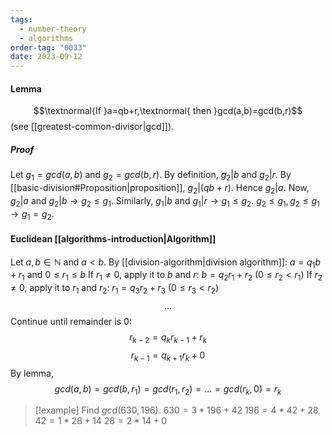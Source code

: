 ```yaml
---
tags:
  - number-theory
  - algorithms
order-tag: "0033"
date: 2023-09-12
---
```

#### Lemma
$$\textnormal{If }a=qb+r,\textnormal{ then }gcd(a,b)=gcd(b,r)$$
(see [[greatest-common-divisor|gcd]]).
##### Proof
Let $g_{1}=gcd(a,b)$ and $g_{2}=gcd(b,r)$.
By definition, $g_{2}|b$ and $g_{2}|r$.
By [[basic-division#Proposition|proposition]], $g_{2}|(qb+r)$. Hence $g_{2}|a$.
Now, $g_{2}|a$ and $g_{2}|b\to g_{2}\leq g_{1}$.
Similarly, $g_{1}|b$ and $g_{1}|r\to g_{1}\leq g_{2}$.
$g_{2}\leq g_{1},g_{2}\leq g_{1}\to g_{1}=g_{2}$.

#### Euclidean [[algorithms-introduction|Algorithm]]
Let $a, b \in \mathbb{N}$ and $a<b$. By [[division-algorithm|division algorithm]]:
$a=q_{1}b+r_{1}$ and $0\leq r_{1}\leq b$
If $r_{1}\neq 0$, apply it to $b$ and $r$:    $b=q_{2}r_{1}+r_{2}$ ($0\leq r_{2}<r_{1}$)
If $r_{2}\neq 0$, apply it to $r_{1}$ and $r_{2}$: $r_{1}= q_{3}r_{2}+r_{3}$ ($0\leq r_{3}<r_{2}$)
$$
\dots
$$
Continue until remainder is $0$:
$$r_{k-2}=q_{k}r_{k-1}+r_{k}$$$$r_{k-1}=q_{k+1}r_{k}+0$$
By lemma,  $$
gcd(a,b)=gcd(b,r_{1})=gcd(r_{1},r_{2})=\dots=gcd(r_{k},0)=r_{k}
$$
>[!example]
>Find $gcd(630,196)$.
>$630=3*196+42$
>$196=4*42+28$
>$42=1*28+14$
>$28=2*14+0$
